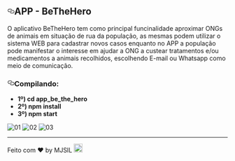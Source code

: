 <h2><a id="user-content-rocket-sobre-o-desafio" class="anchor" aria-hidden="true" href="#rocket-sobre-o-desafio"><svg class="octicon octicon-link" viewBox="0 0 16 16" version="1.1" width="16" height="16" aria-hidden="true"><path fill-rule="evenodd" d="M4 9h1v1H4c-1.5 0-3-1.69-3-3.5S2.55 3 4 3h4c1.45 0 3 1.69 3 3.5 0 1.41-.91 2.72-2 3.25V8.59c.58-.45 1-1.27 1-2.09C10 5.22 8.98 4 8 4H4c-.98 0-2 1.22-2 2.5S3 9 4 9zm9-3h-1v1h1c1 0 2 1.22 2 2.5S13.98 12 13 12H9c-.98 0-2-1.22-2-2.5 0-.83.42-1.64 1-2.09V6.25c-1.09.53-2 1.84-2 3.25C6 11.31 7.55 13 9 13h4c1.45 0 3-1.69 3-3.5S14.5 6 13 6z"></path></svg></a>APP - BeTheHero</h2>
<p> O aplicativo BeTheHero tem como principal funcinalidade aproximar ONGs de animais em situação de rua da população, as mesmas podem utilizar o sistema WEB para cadastrar novos casos enquanto no APP a população pode manifestar o interesse em ajudar a ONG a custear tratamentos e/ou medicamentos a animais recolhidos, escolhendo E-mail ou Whatsapp como meio de comunicação.</p>

<h3><a id="user-content-1-autenticação" class="anchor" aria-hidden="true" href="#1-autenticação"><svg class="octicon octicon-link" viewBox="0 0 16 16" version="1.1" width="16" height="16" aria-hidden="true"><path fill-rule="evenodd" d="M4 9h1v1H4c-1.5 0-3-1.69-3-3.5S2.55 3 4 3h4c1.45 0 3 1.69 3 3.5 0 1.41-.91 2.72-2 3.25V8.59c.58-.45 1-1.27 1-2.09C10 5.22 8.98 4 8 4H4c-.98 0-2 1.22-2 2.5S3 9 4 9zm9-3h-1v1h1c1 0 2 1.22 2 2.5S13.98 12 13 12H9c-.98 0-2-1.22-2-2.5 0-.83.42-1.64 1-2.09V6.25c-1.09.53-2 1.84-2 3.25C6 11.31 7.55 13 9 13h4c1.45 0 3-1.69 3-3.5S14.5 6 13 6z"></path></svg></a><strong>Compilando:</strong></h3> 
<ul>  
  <li><strong>1º) cd app_be_the_hero</strong></li> 
  <li><strong>2º) npm install</strong></li>
  <li><strong>3º) npm start</strong></li>
</ul>

![01](https://user-images.githubusercontent.com/42494117/80292070-93b8eb80-8729-11ea-8a5e-ae9e52caca1f.jpg)
![02](https://user-images.githubusercontent.com/42494117/80292073-97e50900-8729-11ea-8940-ee3728ab9d46.jpg)
![03](https://user-images.githubusercontent.com/42494117/80292074-9a476300-8729-11ea-9de1-f6f1313d596f.jpg)

<hr>
<p>Feito com ♥ by MJSIL <g-emoji class="g-emoji" alias="wave" fallback-src="https://github.githubassets.com/images/icons/emoji/unicode/1f44b.png"><img class="emoji" alt="wave" height="20" width="20" src="https://github.githubassets.com/images/icons/emoji/unicode/1f44b.png"></g-emoji></p>
